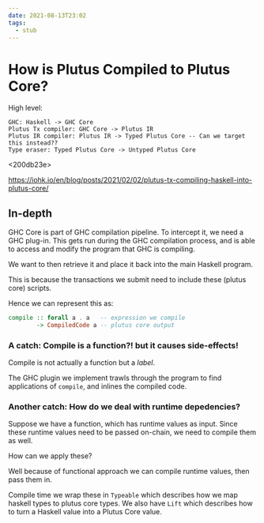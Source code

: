 ```yaml
---
date: 2021-08-13T23:02
tags: 
  - stub
---
```


# How is Plutus Compiled to Plutus Core?

High level:

```
GHC: Haskell -> GHC Core
Plutus Tx compiler: GHC Core -> Plutus IR
Plutus IR compiler: Plutus IR -> Typed Plutus Core -- Can we target this instead??
Type eraser: Typed Plutus Core -> Untyped Plutus Core
```

<200db23e>

https://iohk.io/en/blog/posts/2021/02/02/plutus-tx-compiling-haskell-into-plutus-core/

## In-depth

GHC Core is part of GHC compilation pipeline.
To intercept it, we need a GHC plug-in.
This gets run during the GHC compilation process,
and is able to access and modify the program that GHC is compiling.

We want to then retrieve it and place it back into the main Haskell program.

This is because the transactions we submit need to include these (plutus core) scripts.

Hence we can represent this as:

```haskell
compile :: forall a . a   -- expression we compile
        -> CompiledCode a -- plutus core output
```

### A catch: Compile is a function?! but it causes side-effects!

Compile is not actually a function but a *label*.

The GHC plugin we implement trawls through the program to find applications of `compile`,
and inlines the compiled code.

### Another catch: How do we deal with runtime depedencies?

Suppose we have a function, which has runtime values as input.
Since these runtime values need to be passed on-chain,
we need to compile them as well.

How can we apply these?

Well because of functional approach we can compile runtime values,
then pass them in.

Compile time we wrap these in `Typeable` which describes how we map haskell types to plutus core types.
We also have `Lift` which describes how to turn a Haskell value into a Plutus Core value.
